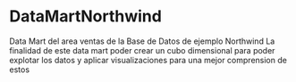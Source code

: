 # DataMartNorthwind
Data Mart del area ventas de la Base de Datos de ejemplo Northwind
La finalidad de este data mart poder crear un cubo dimensional para poder explotar los datos y aplicar visualizaciones
para una mejor comprension de estos
